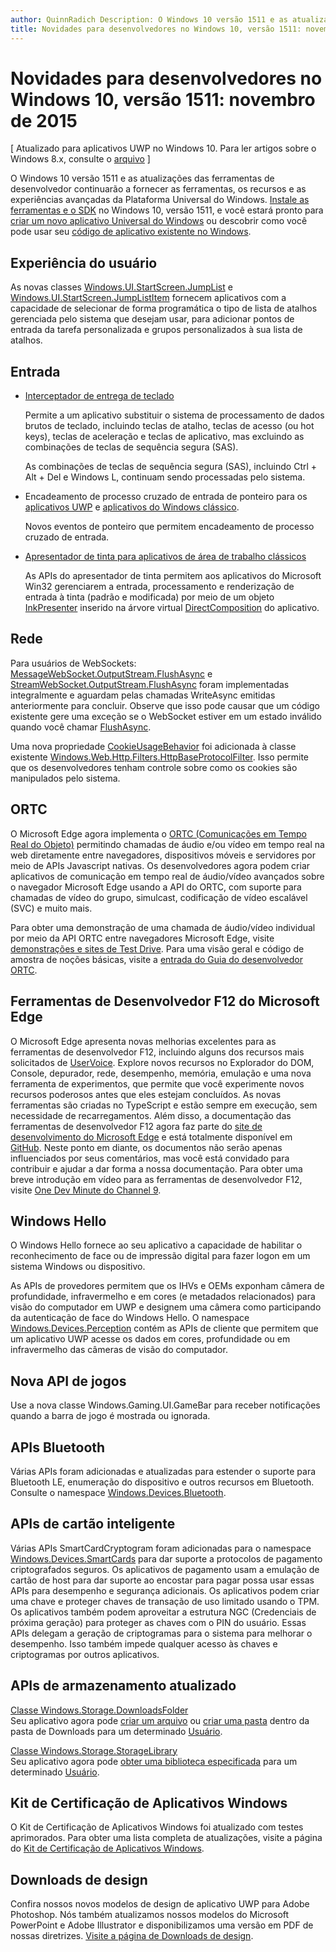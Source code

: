 ```yaml
---
author: QuinnRadich Description: O Windows 10 versão 1511 e as atualizações das ferramentas de desenvolvedor continuarão a fornecer as ferramentas, os recursos e as experiências avançadas da Plataforma Universal do Windows.
title: Novidades para desenvolvedores no Windows 10, versão 1511: novembro de 2015
---
```


# Novidades para desenvolvedores no Windows 10, versão 1511: novembro de 2015

\[ Atualizado para aplicativos UWP no Windows 10. Para ler artigos sobre o Windows 8.x, consulte o [arquivo](http://go.microsoft.com/fwlink/p/?linkid=619132) \]

O Windows 10 versão 1511 e as atualizações das ferramentas de desenvolvedor continuarão a fornecer as ferramentas, os recursos e as experiências avançadas da Plataforma Universal do Windows. [Instale as ferramentas e o SDK](https://dev.windows.com/downloads) no Windows 10, versão 1511, e você estará pronto para [criar um novo aplicativo Universal do Windows](https://msdn.microsoft.com/library/windows/apps/bg124288) ou descobrir como você pode usar seu [código de aplicativo existente no Windows](https://msdn.microsoft.com/library/windows/apps/mt238321).

## Experiência do usuário

As novas classes <a href="https://msdn.microsoft.com/library/windows/apps/windows.ui.startscreen.aspx">Windows.UI.StartScreen.JumpList</a> e <a href="https://msdn.microsoft.com/library/windows/apps/windows.ui.startscreen.aspx">Windows.UI.StartScreen.JumpListItem</a> fornecem aplicativos com a capacidade de selecionar de forma programática o tipo de lista de atalhos gerenciada pelo sistema que desejam usar, para adicionar pontos de entrada da tarefa personalizada e grupos personalizados à sua lista de atalhos.

## Entrada
                                        
* <a href="https://msdn.microsoft.com/library/windows/apps/windows.ui.input.keyboarddeliveryinterceptor.aspx">Interceptador de entrega de teclado</a>
                                        
    Permite a um aplicativo substituir o sistema de processamento de dados brutos de teclado, incluindo teclas de atalho, teclas de acesso (ou hot keys), teclas de aceleração e teclas de aplicativo, mas excluindo as combinações de teclas de sequência segura (SAS).

    As combinações de teclas de sequência segura (SAS), incluindo Ctrl + Alt + Del e Windows L, continuam sendo processadas pelo sistema.
                                        
* Encadeamento de processo cruzado de entrada de ponteiro para os <a href="https://msdn.microsoft.com/library/windows/apps/windows.ui.core.corewindow.aspx">aplicativos UWP</a> e <a href="https://msdn.microsoft.com/library/windows/desktop/hh454903(v=vs.85).aspx">aplicativos do Windows clássico</a>.
                                        
    Novos eventos de ponteiro que permitem encadeamento de processo cruzado de entrada.    
                                        
* <a href="https://msdn.microsoft.com/library/windows/desktop/mt622165(v=vs.85).aspx">Apresentador de tinta para aplicativos de área de trabalho clássicos</a>
                                        
    As APIs do apresentador de tinta permitem aos aplicativos do Microsoft Win32 gerenciarem a entrada, processamento e renderização de entrada à tinta (padrão e modificada) por meio de um objeto <a href="https://msdn.microsoft.com/library/windows/desktop/windows.ui.input.inking.inkpresenter.aspx">InkPresenter</a> inserido na árvore virtual <a href="https://msdn.microsoft.com/library/windows/desktop/hh437371(v=vs.85).aspx">DirectComposition</a> do aplicativo.    
                                    
## Rede
                                                                        
Para usuários de WebSockets: <a href="https://msdn.microsoft.com/library/windows/apps/windows.storage.streams.datawriter.flushasync.aspx">MessageWebSocket.OutputStream.FlushAsync</a> e <a href="https://msdn.microsoft.com/library/windows/apps/windows.storage.streams.datawriter.flushasync.aspx">StreamWebSocket.OutputStream.FlushAsync</a> foram implementadas integralmente e aguardam pelas chamadas WriteAsync emitidas anteriormente para concluir. Observe que isso pode causar que um código existente gere uma exceção se o WebSocket estiver em um estado inválido quando você chamar <a href="https://msdn.microsoft.com/library/windows/apps/windows.storage.streams.datawriter.flushasync.aspx">FlushAsync</a>.    

Uma nova propriedade <a href="https://msdn.microsoft.com/library/windows/apps/windows.web.http.filters.httpbaseprotocolfilter.aspx">CookieUsageBehavior</a> foi adicionada à classe existente <a href="https://msdn.microsoft.com/library/windows/apps/windows.web.http.filters.httpbaseprotocolfilter.aspx">Windows.Web.Http.Filters.HttpBaseProtocolFilter</a>. Isso permite que os desenvolvedores tenham controle sobre como os cookies são manipulados pelo sistema.    
                                    
## ORTC
                                    
O Microsoft Edge agora implementa o <a href="https://msdn.microsoft.com/library/mt433097(v=vs.85).aspx">ORTC (Comunicações em Tempo Real do Objeto)</a> permitindo chamadas de áudio e/ou vídeo em tempo real na web diretamente entre navegadores, dispositivos móveis e servidores por meio de APIs Javascript nativas. Os desenvolvedores agora podem criar aplicativos de comunicação em tempo real de áudio/vídeo avançados sobre o navegador Microsoft Edge usando a API do ORTC, com suporte para chamadas de vídeo do grupo, simulcast, codificação de vídeo escalável (SVC) e muito mais.    

Para obter uma demonstração de uma chamada de áudio/vídeo individual por meio da API ORTC entre navegadores Microsoft Edge, visite <a href="/microsoft-edge/testdrive/demos/ortcdemo/">demonstrações e sites de Test Drive</a>. Para uma visão geral e código de amostra de noções básicas, visite a <a href="https://msdn.microsoft.com/library/mt588497(v=vs.85).aspx">entrada do Guia do desenvolvedor ORTC</a>.
                                        
## Ferramentas de Desenvolvedor F12 do Microsoft Edge
                                                                        
O Microsoft Edge apresenta novas melhorias excelentes para as ferramentas de desenvolvedor F12, incluindo alguns dos recursos mais solicitados de <a href="https://wpdev.uservoice.com/forums/257854-microsoft-edge-developer">UserVoice</a>. Explore novos recursos no Explorador do DOM, Console, depurador, rede, desempenho, memória, emulação e uma nova ferramenta de experimentos, que permite que você experimente novos recursos poderosos antes que eles estejam concluídos. As novas ferramentas são criadas no TypeScript e estão sempre em execução, sem necessidade de recarregamentos. Além disso, a documentação das ferramentas de desenvolvedor F12 agora faz parte do <a href="http://dev.modern.ie/">site de desenvolvimento do Microsoft Edge</a> e está totalmente disponível em <a href="https://github.com/MicrosoftEdge/MicrosoftEdge-Documentation">GitHub</a>. Neste ponto em diante, os documentos não serão apenas influenciados por seus comentários, mas você está convidado para contribuir e ajudar a dar forma a nossa documentação. Para obter uma breve introdução em vídeo para as ferramentas de desenvolvedor F12, visite <a href="https://channel9.msdn.com/Blogs/One-Dev-Minute/Microsoft-Edge-F12-tools">One Dev Minute do Channel 9</a>.    
                                    
## Windows Hello
                                    
O Windows Hello fornece ao seu aplicativo a capacidade de habilitar o reconhecimento de face ou de impressão digital para fazer logon em um sistema Windows ou dispositivo.

As APIs de provedores permitem que os IHVs e OEMs exponham câmera de profundidade, infravermelho e em cores (e metadados relacionados) para visão do computador em UWP e designem uma câmera como participando da autenticação de face do Windows Hello. O namespace <a href="http://go.microsoft.com/fwlink/?LinkId=691697">Windows.Devices.Perception</a> contém as APIs de cliente que permitem que um aplicativo UWP acesse os dados em cores, profundidade ou em infravermelho das câmeras de visão do computador.
                                    
## Nova API de jogos

Use a nova classe Windows.Gaming.UI.GameBar para receber notificações quando a barra de jogo é mostrada ou ignorada.    
                            
                                    
## APIs Bluetooth
                                    
Várias APIs foram adicionadas e atualizadas para estender o suporte para Bluetooth LE, enumeração do dispositivo e outros recursos em Bluetooth. Consulte o namespace <a href="https://msdn.microsoft.com/library/windows/apps/windows.devices.bluetooth.aspx">Windows.Devices.Bluetooth</a>.    
                                   
## APIs de cartão inteligente ## 

Várias APIs SmartCardCryptogram foram adicionadas para o namespace <a href="https://msdn.microsoft.com/library/windows/apps/windows.devices.smartcards.aspx">Windows.Devices.SmartCards</a> para dar suporte a protocolos de pagamento criptografados seguros. Os aplicativos de pagamento usam a emulação de cartão de host para dar suporte ao encostar para pagar possa usar essas APIs para desempenho e segurança adicionais. Os aplicativos podem criar uma chave e proteger chaves de transação de uso limitado usando o TPM. Os aplicativos também podem aproveitar a estrutura NGC (Credenciais de próxima geração) para proteger as chaves com o PIN do usuário. Essas APIs delegam a geração de criptogramas para o sistema para melhorar o desempenho. Isso também impede qualquer acesso às chaves e criptogramas por outros aplicativos.    
                                    
## APIs de armazenamento atualizado ## 
    
<a href="https://msdn.microsoft.com/library/windows/apps/windows.storage.downloadsfolder.aspx">Classe Windows.Storage.DownloadsFolder</a><br />
Seu aplicativo agora pode <a href="https://msdn.microsoft.com/library/windows/apps/windows.storage.downloadsfolder.createfileforuserasync.aspx">criar um arquivo</a> ou <a href="https://msdn.microsoft.com/library/windows/apps/windows.storage.downloadsfolder.createfolderforuserasync.aspx">criar uma pasta</a> dentro da pasta de Downloads para um determinado <a href="https://msdn.microsoft.com/library/windows/apps/windows.system.user.aspx">Usuário</a>.
                                            
<a href="https://msdn.microsoft.com/library/windows/apps/windows.storage.storagelibrary.aspx">Classe Windows.Storage.StorageLibrary</a><br />
Seu aplicativo agora pode <a href="https://msdn.microsoft.com/library/windows/apps/windows.storage.storagelibrary.getlibraryforuserasync.aspx">obter uma biblioteca especificada</a> para um determinado <a href="https://msdn.microsoft.com/library/windows/apps/windows.system.user.aspx">Usuário</a>.
                                    
## Kit de Certificação de Aplicativos Windows ## 
                                    
O Kit de Certificação de Aplicativos Windows foi atualizado com testes aprimorados. Para obter uma lista completa de atualizações, visite a página do <a href="/develop/app-certification-kit">Kit de Certificação de Aplicativos Windows</a>.    
                                    
## Downloads de design ## 

Confira nossos novos modelos de design de aplicativo UWP para Adobe Photoshop. Nós também atualizamos nossos modelos do Microsoft PowerPoint e Adobe Illustrator e disponibilizamos uma versão em PDF de nossas diretrizes. <a href="/design/assets">Visite a página de Downloads de design</a>.    




<!--HONumber=May16_HO2-->


